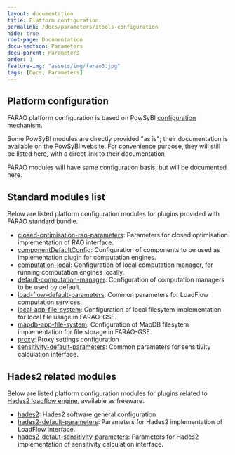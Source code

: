 ```yaml
---
layout: documentation
title: Platform configuration
permalink: /docs/parameters/itools-configuration
hide: true
root-page: Documentation
docu-section: Parameters
docu-parent: Parameters
order: 1
feature-img: "assets/img/farao3.jpg"
tags: [Docs, Parameters]
---
```


## Platform configuration

FARAO platform configuration is based on PowSyBl [configuration mechanism](https://www.powsybl.org/pages/documentation/user/configuration/).

Some PowSyBl modules are directly provided "as is"; their documentation is available on the PowSyBl
website. For convenience purpose, they will still be listed here, with a direct link to their documentation

FARAO modules will have same configuration basis, but will be documented here.

## Standard modules list

Below are listed platform configuration modules for plugins provided with FARAO standard bundle.

- [closed-optimisation-rao-parameters](closed-optimisation-rao-parameters.md): Parameters for closed optimisation
implementation of RAO interface. 
- [componentDefaultConfig](component-default-config.md): Configuration of components to be used as implementation
plugin for computation engines.
- [computation-local](https://www.powsybl.org/pages/documentation/user/configuration/computation-local.html): Configuration of
local computation manager, for running computation engines locally.
- [default-computation-manager](https://www.powsybl.org/pages/documentation/user/configuration/default-computation-manager.html):
Configuration of computation managers to be used by default.
- [load-flow-default-parameters](https://www.powsybl.org/pages/documentation/simulation/powerflow/#available-parameters): Common
parameters for LoadFlow computation services.
- [local-app-file-system](https://www.powsybl.org/pages/documentation/user/configuration/local-app-file-system.html): Configuration
of local filesytem implementation for local file usage in FARAO-GSE. 
- [mapdb-app-file-system](https://www.powsybl.org/pages/documentation/user/configuration/mapdb-app-file-system.html): Configuration
of MapDB filesytem implementation for file storage in FARAO-GSE.
- [proxy](proxy.md): Proxy settings configuration
- [sensitivity-default-parameters]():
Common parameters for sensitivity calculation interface.

## Hades2 related modules

Below are listed platform configuration modules for plugins related to [Hades2 loadflow engine](https://rte-france.github.io/hades2/index.html),
available as freeware.

- [hades2](https://rte-france.github.io/hades2/features/loadflow.html): Hades2 software general configuration
- [hades2-default-parameters](https://www.powsybl.org/pages/documentation/simulation/powerflow/hades2.html#specific-parameters): Parameters for Hades2 implementation of LoadFlow interface.
- [hades2-defaut-sensitivity-parameters](): Parameters for Hades2 implementation of sensitivity calculation interface.
